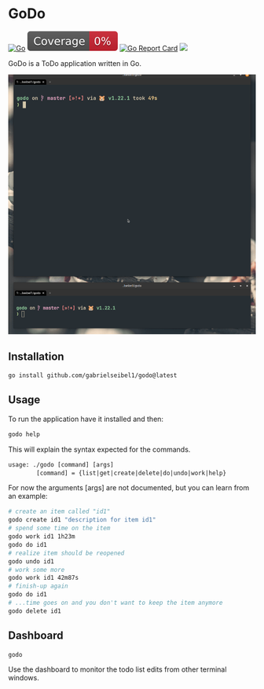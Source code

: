 # GoDo

[![Go](https://github.com/gabrielseibel1/godo/actions/workflows/go.yml/badge.svg)](https://github.com/gabrielseibel1/godo/actions/workflows/go.yml)
![Coverage](https://raw.githubusercontent.com/gabrielseibel1/godo/badges/.badges/master/coverage.svg)
[![Go Report Card](https://goreportcard.com/badge/github.com/gabrielseibel1/godo)](https://goreportcard.com/report/github.com/gabrielseibel1/godo)
[![](https://tokei.rs/b1/github/gabrielseibel1/godo?category=lines)](https://github.com/gabrielseibel1/godo)

GoDo is a ToDo application written in Go.

![usage](godo.gif)

## Installation

```sh
go install github.com/gabrielseibel1/godo@latest
```

## Usage

To run the application have it installed and then:

```sh
godo help
```

This will explain the syntax expected for the commands.

```txt
usage: ./godo [command] [args]
        [command] = {list|get|create|delete|do|undo|work|help}
```

For now the arguments [args] are not documented, but you can learn from an example:

```sh
# create an item called "id1"
godo create id1 "description for item id1"
# spend some time on the item
godo work id1 1h23m
godo do id1
# realize item should be reopened
godo undo id1
# work some more
godo work id1 42m87s
# finish-up again
godo do id1
# ...time goes on and you don't want to keep the item anymore
godo delete id1
```

## Dashboard

```sh
godo
```

Use the dashboard to monitor the todo list edits from other terminal windows.

